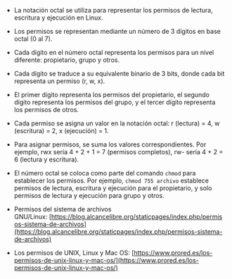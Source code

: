 
- La notación octal se utiliza para representar los permisos de lectura, escritura y ejecución en Linux.
- Los permisos se representan mediante un número de 3 dígitos en base octal (0 al 7).
- Cada dígito en el número octal representa los permisos para un nivel diferente: propietario, grupo y otros.
- Cada dígito se traduce a su equivalente binario de 3 bits, donde cada bit representa un permiso (r, w, x).
- El primer dígito representa los permisos del propietario, el segundo dígito representa los permisos del grupo, y el tercer dígito representa los permisos de otros.
- Cada permiso se asigna un valor en la notación octal: r (lectura) = 4, w (escritura) = 2, x (ejecución) = 1.
- Para asignar permisos, se suma los valores correspondientes. Por ejemplo, rwx sería 4 + 2 + 1 = 7 (permisos completos), rw- sería 4 + 2 = 6 (lectura y escritura).
- El número octal se coloca como parte del comando `chmod` para establecer los permisos. Por ejemplo, `chmod 755 archivo` establece permisos de lectura, escritura y ejecución para el propietario, y solo permisos de lectura y ejecución para grupo y otros.

- Permisos del sistema de archivos GNU/Linux: [https://blog.alcancelibre.org/staticpages/index.php/permisos-sistema-de-archivos](https://blog.alcancelibre.org/staticpages/index.php/permisos-sistema-de-archivos)
- Los permisos de UNIX, Linux y Mac OS: [https://www.prored.es/los-permisos-de-unix-linux-y-mac-os/](https://www.prored.es/los-permisos-de-unix-linux-y-mac-os/)
